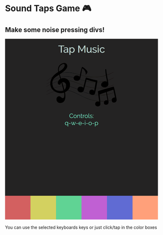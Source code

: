 # Sound Taps Game 🎮

## Make some noise pressing divs!

![alt text](img/example.png)

You can use the selected keyboards keys or just click/tap in the color boxes
